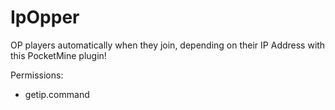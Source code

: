 # IpOpper
OP players automatically when they join, depending on their IP Address with this PocketMine plugin!

Permissions:
- getip.command
